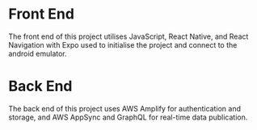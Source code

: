 # Front End
The front end of this project utilises JavaScript, React Native, and React Navigation with Expo used to initialise the project and connect to the android emulator.

# Back End
The back end of this project uses AWS Amplify for authentication and storage, and AWS AppSync and GraphQL for real-time data publication.
